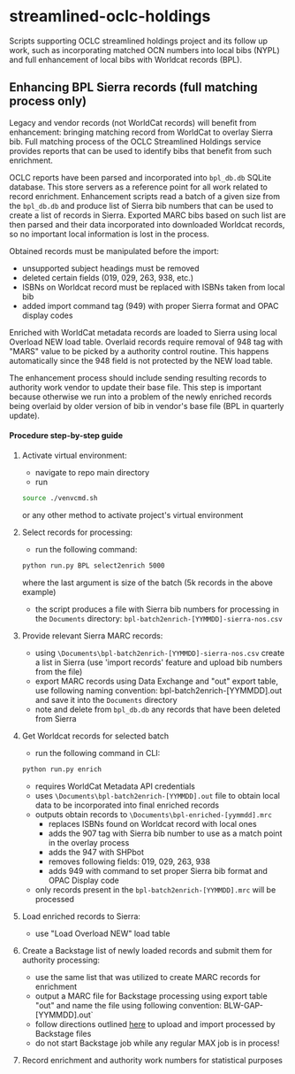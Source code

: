 # streamlined-oclc-holdings
Scripts supporting OCLC streamlined holdings project and its follow up work, such as incorporating matched OCN numbers into local bibs (NYPL) and full enhancement of local bibs with Worldcat records (BPL).

## Enhancing BPL Sierra records (full matching process only)
Legacy and vendor records (not WorldCat records) will benefit from enhancement: bringing matching record from WorldCat to overlay Sierra bib.
Full matching process of the OCLC Streamlined Holdings service provides reports that can be used to identify bibs that benefit from such enrichment.

OCLC reports have been parsed and incorporated into `bpl_db.db` SQLite database. This store servers as a reference point for all work related to record enrichment.
Enhancement scripts read a batch of a given size from the `bpl_db.db` and produce list of Sierra bib numbers that can be used to create a list of records in Sierra.
Exported MARC bibs based on such list are then parsed and their data incorporated into downloaded Worldcat records, so no important local information is lost in the process.

Obtained records must be manipulated before the import:
+ unsupported subject headings must be removed
+ deleted certain fields (019, 029, 263, 938, etc.)
+ ISBNs on Worldcat record must be replaced with ISBNs taken from local bib
+ added import command tag (949) with proper Sierra format and OPAC display codes


Enriched with WorldCat metadata records are loaded to Sierra using local Overload NEW load table. Overlaid records require removal of 948 tag with "MARS" value to be picked by a authority control routine. This happens automatically since the 948 field is not protected by the NEW load table.

The enhancement process should include sending resulting records to authority work vendor to update their base file. This step is important because otherwise we run into a problem of the newly enriched records being overlaid by older version of bib in vendor's base file (BPL in quarterly update).


#### Procedure step-by-step guide
1. Activate virtual environment:
	+ navigate to repo main directory
	+ run 
	```bash
	source ./venvcmd.sh
	``` 
	or any other method to activate project's virtual environment
2. Select records for processing:
	+ run the following command: 
	```bash
	python run.py BPL select2enrich 5000
	``` 
	where the last argument is size of the batch (5k records in the above example)
	+ the script produces a file with Sierra bib numbers for processing in the `Documents` directory: `bpl-batch2enrich-[YYMMDD]-sierra-nos.csv`
3. Provide relevant Sierra MARC records:
	+ using `\Documents\bpl-batch2enrich-[YYMMDD]-sierra-nos.csv` create a list in Sierra (use 'import records' feature and upload bib numbers from the file)
	+ export MARC records using Data Exchange and "out" export table, use following naming convention: bpl-batch2enrich-[YYMMDD].out and save it into the `Documents` directory
	+ note and delete from `bpl_db.db` any records that have been deleted from Sierra

4. Get Worldcat records for selected batch
	+ run the following command in CLI:
	```bash
	python run.py enrich
	```
	+ requires WorldCat Metadata API credentials
	+ uses `\Documents\bpl-batch2enrich-[YYMMDD].out` file to obtain local data to be incorporated into final enriched records
	+ outputs obtain records to `\Documents\bpl-enriched-[yymmdd].mrc`
		+ replaces ISBNs found on Worldcat record with local ones
		+ adds the 907 tag with Sierra bib number to use as a match point in the overlay process
		+ adds the 947 with SHPbot
		+ removes following fields: 019, 029, 263, 938
		+ adds 949 with command to set proper Sierra bib format and OPAC Display code
	+ only records present in the `bpl-batch2enrich-[YYMMDD].mrc` will be processed

5. Load enriched records to Sierra:
	+ use "Load Overload NEW" load table
6. Create a Backstage list of newly loaded records and submit them for authority processing:
	+ use the same list that was utilized to create MARC records for enrichment
	+ output a MARC file for Backstage processing using export table "out" and name the file using following convention: BLW-GAP-[YYMMDD].out`
	+ follow directions outlined [here](https://docs.google.com/document/d/13EXSuZ8QVWnvwSxzYgTeQteNoFaQWqxJC6K-lyxL6DQ/edit#heading=h.mcwvej88gk8g) to upload and import processed by Backstage files
	+ do not start Backstage job while any regular MAX job is in process!
7. Record enrichment and authority work numbers for statistical purposes